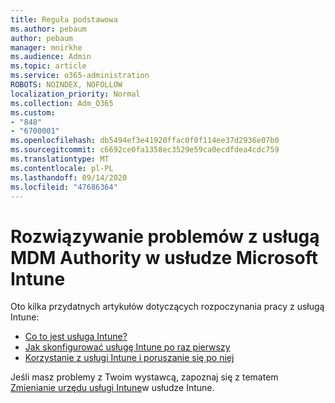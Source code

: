 ```yaml
---
title: Reguła podstawowa
ms.author: pebaum
author: pebaum
manager: mnirkhe
ms.audience: Admin
ms.topic: article
ms.service: o365-administration
ROBOTS: NOINDEX, NOFOLLOW
localization_priority: Normal
ms.collection: Adm_O365
ms.custom:
- "848"
- "6700001"
ms.openlocfilehash: db5494ef3e41920ffac0f0f114ee37d2936e07b0
ms.sourcegitcommit: c6692ce0fa1358ec3529e59ca0ecdfdea4cdc759
ms.translationtype: MT
ms.contentlocale: pl-PL
ms.lasthandoff: 09/14/2020
ms.locfileid: "47686364"
---
```

# <a name="troubleshoot-issues-with-mdm-authority-in-microsoft-intune"></a>Rozwiązywanie problemów z usługą MDM Authority w usłudze Microsoft Intune

Oto kilka przydatnych artykułów dotyczących rozpoczynania pracy z usługą Intune:

- [Co to jest usługa Intune?](https://docs.microsoft.com/intune/what-is-intune)
- [Jak skonfigurować usługę Intune po raz pierwszy](https://docs.microsoft.com/intune/setup-steps)
- [Korzystanie z usługi Intune i poruszanie się po niej](https://docs.microsoft.com/intune/tutorial-walkthrough-intune-portal)

Jeśli masz problemy z Twoim wystawcą, zapoznaj się z tematem [Zmienianie urzędu usługi Intune](https://docs.microsoft.com/alchemyinsights/change-mdm-authority)w usłudze Intune.